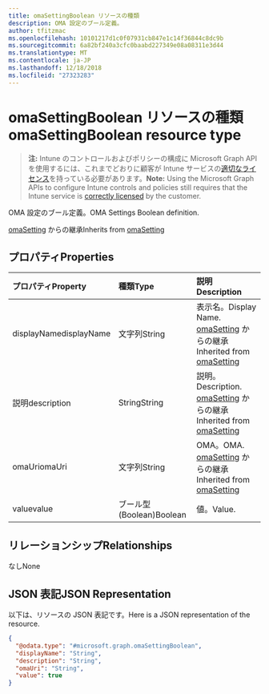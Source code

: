 ```yaml
---
title: omaSettingBoolean リソースの種類
description: OMA 設定のブール定義。
author: tfitzmac
ms.openlocfilehash: 10101217d1c0f07931cb847e1c14f36844c8dc9b
ms.sourcegitcommit: 6a82bf240a3cfc0baabd227349e08a08311e3d44
ms.translationtype: MT
ms.contentlocale: ja-JP
ms.lasthandoff: 12/18/2018
ms.locfileid: "27323283"
---
```

# <a name="omasettingboolean-resource-type"></a><span data-ttu-id="0755a-103">omaSettingBoolean リソースの種類</span><span class="sxs-lookup"><span data-stu-id="0755a-103">omaSettingBoolean resource type</span></span>

> <span data-ttu-id="0755a-104">**注:** Intune のコントロールおよびポリシーの構成に Microsoft Graph API を使用するには、これまでどおりに顧客が Intune サービスの[適切なライセンス](https://go.microsoft.com/fwlink/?linkid=839381)を持っている必要があります。</span><span class="sxs-lookup"><span data-stu-id="0755a-104">**Note:** Using the Microsoft Graph APIs to configure Intune controls and policies still requires that the Intune service is [correctly licensed](https://go.microsoft.com/fwlink/?linkid=839381) by the customer.</span></span>

<span data-ttu-id="0755a-105">OMA 設定のブール定義。</span><span class="sxs-lookup"><span data-stu-id="0755a-105">OMA Settings Boolean definition.</span></span>

<span data-ttu-id="0755a-106">[omaSetting](../resources/intune-deviceconfig-omasetting.md) からの継承</span><span class="sxs-lookup"><span data-stu-id="0755a-106">Inherits from [omaSetting](../resources/intune-deviceconfig-omasetting.md)</span></span>

## <a name="properties"></a><span data-ttu-id="0755a-107">プロパティ</span><span class="sxs-lookup"><span data-stu-id="0755a-107">Properties</span></span>
|<span data-ttu-id="0755a-108">プロパティ</span><span class="sxs-lookup"><span data-stu-id="0755a-108">Property</span></span>|<span data-ttu-id="0755a-109">種類</span><span class="sxs-lookup"><span data-stu-id="0755a-109">Type</span></span>|<span data-ttu-id="0755a-110">説明</span><span class="sxs-lookup"><span data-stu-id="0755a-110">Description</span></span>|
|:---|:---|:---|
|<span data-ttu-id="0755a-111">displayName</span><span class="sxs-lookup"><span data-stu-id="0755a-111">displayName</span></span>|<span data-ttu-id="0755a-112">文字列</span><span class="sxs-lookup"><span data-stu-id="0755a-112">String</span></span>|<span data-ttu-id="0755a-113">表示名。</span><span class="sxs-lookup"><span data-stu-id="0755a-113">Display Name.</span></span> <span data-ttu-id="0755a-114">[omaSetting](../resources/intune-deviceconfig-omasetting.md) からの継承</span><span class="sxs-lookup"><span data-stu-id="0755a-114">Inherited from [omaSetting](../resources/intune-deviceconfig-omasetting.md)</span></span>|
|<span data-ttu-id="0755a-115">説明</span><span class="sxs-lookup"><span data-stu-id="0755a-115">description</span></span>|<span data-ttu-id="0755a-116">String</span><span class="sxs-lookup"><span data-stu-id="0755a-116">String</span></span>|<span data-ttu-id="0755a-117">説明。</span><span class="sxs-lookup"><span data-stu-id="0755a-117">Description.</span></span> <span data-ttu-id="0755a-118">[omaSetting](../resources/intune-deviceconfig-omasetting.md) からの継承</span><span class="sxs-lookup"><span data-stu-id="0755a-118">Inherited from [omaSetting](../resources/intune-deviceconfig-omasetting.md)</span></span>|
|<span data-ttu-id="0755a-119">omaUri</span><span class="sxs-lookup"><span data-stu-id="0755a-119">omaUri</span></span>|<span data-ttu-id="0755a-120">文字列</span><span class="sxs-lookup"><span data-stu-id="0755a-120">String</span></span>|<span data-ttu-id="0755a-121">OMA。</span><span class="sxs-lookup"><span data-stu-id="0755a-121">OMA.</span></span> <span data-ttu-id="0755a-122">[omaSetting](../resources/intune-deviceconfig-omasetting.md) からの継承</span><span class="sxs-lookup"><span data-stu-id="0755a-122">Inherited from [omaSetting](../resources/intune-deviceconfig-omasetting.md)</span></span>|
|<span data-ttu-id="0755a-123">value</span><span class="sxs-lookup"><span data-stu-id="0755a-123">value</span></span>|<span data-ttu-id="0755a-124">ブール型 (Boolean)</span><span class="sxs-lookup"><span data-stu-id="0755a-124">Boolean</span></span>|<span data-ttu-id="0755a-125">値。</span><span class="sxs-lookup"><span data-stu-id="0755a-125">Value.</span></span>|

## <a name="relationships"></a><span data-ttu-id="0755a-126">リレーションシップ</span><span class="sxs-lookup"><span data-stu-id="0755a-126">Relationships</span></span>
<span data-ttu-id="0755a-127">なし</span><span class="sxs-lookup"><span data-stu-id="0755a-127">None</span></span>
## <a name="json-representation"></a><span data-ttu-id="0755a-128">JSON 表記</span><span class="sxs-lookup"><span data-stu-id="0755a-128">JSON Representation</span></span>
<span data-ttu-id="0755a-129">以下は、リソースの JSON 表記です。</span><span class="sxs-lookup"><span data-stu-id="0755a-129">Here is a JSON representation of the resource.</span></span>
<!-- {
  "blockType": "resource",
  "@odata.type": "microsoft.graph.omaSettingBoolean"
}
-->
``` json
{
  "@odata.type": "#microsoft.graph.omaSettingBoolean",
  "displayName": "String",
  "description": "String",
  "omaUri": "String",
  "value": true
}
```



